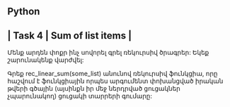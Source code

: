 Python
------
| Task 4 | Sum of list items |
--------
Մենք արդեն փոքր ինչ սովորել գրել ռեկուրսիվ ծրագրեր: 
Եկեք շարունակենք վարժվել:

Գրեք rec_linear_sum(some_list) անունով ռեկուրսիվ ֆունկցիա, որը հաշվում է ֆունկցիային որպես արգումենտ փոխանցված իրական թվերի գծային (այսինքն իր մեջ ներդրված ցուցակներ չպարունակող) ցուցակի տարրերի գումարը:

